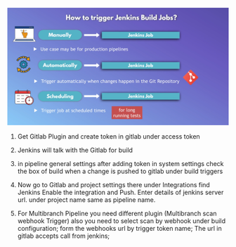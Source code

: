 ![alt text](/assets/Trigger.png)

1. Get Gitlab Plugin and create token in gitlab under access token 

2. Jenkins will talk with the Gitlab for build

3. in pipeline general settings after adding token in system settings check the box of build when a change is pushed to gitlab under build triggers

4. Now go to Gitlab and project settings there under Integrations find Jenkins Enable the integration and Push. Enter details of jenkins server url. under project name same as pipeline name.

5. For Multibranch Pipeline you need different plugin (Multibranch scan webhook Trigger) also you need to select scan by webhook under build configuration;  form the webhooks url by trigger token name; The url in gitlab accepts call from jenkins;
